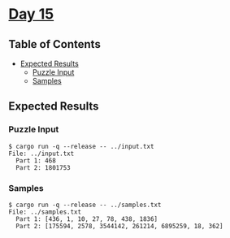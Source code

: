 # [Day 15](https://adventofcode.com/2020/day/15)

## Table of Contents

- [Expected Results](#expected-results)
  - [Puzzle Input](#puzzle-input)
  - [Samples](#samples)

## Expected Results

### Puzzle Input

```console
$ cargo run -q --release -- ../input.txt
File: ../input.txt
  Part 1: 468
  Part 2: 1801753
```

### Samples

```console
$ cargo run -q --release -- ../samples.txt
File: ../samples.txt
  Part 1: [436, 1, 10, 27, 78, 438, 1836]
  Part 2: [175594, 2578, 3544142, 261214, 6895259, 18, 362]
```

